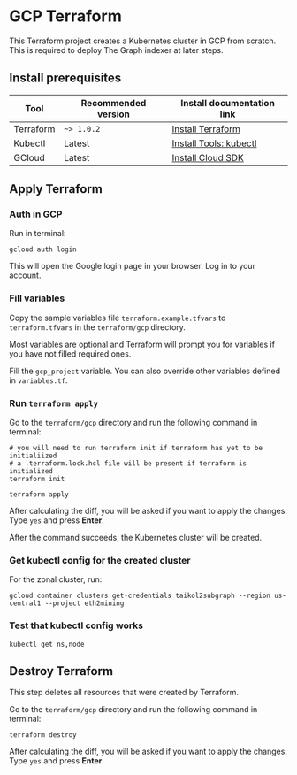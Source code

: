 # GCP Terraform

This Terraform project creates a Kubernetes cluster in GCP from scratch. This is required to deploy The Graph indexer at later steps.

## Install prerequisites

| Tool | Recommended version | Install documentation link |
| ------------ | ------------ | ------------ |
| Terraform | `~> 1.0.2` | [Install Terraform](https://learn.hashicorp.com/tutorials/terraform/install-cli#install-terraform) |
| Kubectl | Latest | [Install Tools: kubectl](https://kubernetes.io/docs/tasks/tools/#kubectl) |
| GCloud | Latest | [Install Cloud SDK](https://cloud.google.com/sdk/docs/install) |

## Apply Terraform

### Auth in GCP

Run in terminal:

```
gcloud auth login
```

This will open the Google login page in your browser. Log in to your account.

### Fill variables

Copy the sample variables file `terraform.example.tfvars` to `terraform.tfvars` in the `terraform/gcp` directory.

Most variables are optional and Terraform will prompt you for variables if you have not filled required ones.

Fill the `gcp_project` variable. You can also override other variables defined in `variables.tf`.

### Run `terraform apply`

Go to the `terraform/gcp` directory and run the following command in terminal:

```
# you will need to run terraform init if terraform has yet to be initialiized
# a .terraform.lock.hcl file will be present if terraform is initialized
terraform init

terraform apply
```

After calculating the diff, you will be asked if you want to apply the changes. Type `yes` and press **Enter**.

After the command succeeds, the Kubernetes cluster will be created.

### Get kubectl config for the created cluster

For the zonal cluster, run:

```
gcloud container clusters get-credentials taikol2subgraph --region us-central1 --project eth2mining
```

### Test that kubectl config works

```
kubectl get ns,node
```

## Destroy Terraform

This step deletes all resources that were created by Terraform.

Go to the `terraform/gcp` directory and run the following command in terminal:

```
terraform destroy
```

After calculating the diff, you will be asked if you want to apply the changes. Type `yes` and press **Enter**.
